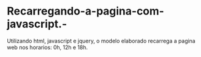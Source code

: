 # Recarregando-a-pagina-com-javascript.-
Utilizando html, javascript e jquery, o modelo elaborado recarrega a pagina web nos horarios: 0h, 12h e 18h.

